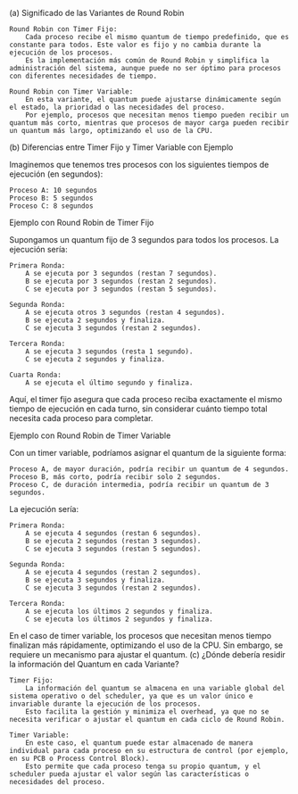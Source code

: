 (a) Significado de las Variantes de Round Robin

    Round Robin con Timer Fijo:
        Cada proceso recibe el mismo quantum de tiempo predefinido, que es constante para todos. Este valor es fijo y no cambia durante la ejecución de los procesos.
        Es la implementación más común de Round Robin y simplifica la administración del sistema, aunque puede no ser óptimo para procesos con diferentes necesidades de tiempo.

    Round Robin con Timer Variable:
        En esta variante, el quantum puede ajustarse dinámicamente según el estado, la prioridad o las necesidades del proceso.
        Por ejemplo, procesos que necesitan menos tiempo pueden recibir un quantum más corto, mientras que procesos de mayor carga pueden recibir un quantum más largo, optimizando el uso de la CPU.

(b) Diferencias entre Timer Fijo y Timer Variable con Ejemplo

Imaginemos que tenemos tres procesos con los siguientes tiempos de ejecución (en segundos):

    Proceso A: 10 segundos
    Proceso B: 5 segundos
    Proceso C: 8 segundos

Ejemplo con Round Robin de Timer Fijo

Supongamos un quantum fijo de 3 segundos para todos los procesos. La ejecución sería:

    Primera Ronda:
        A se ejecuta por 3 segundos (restan 7 segundos).
        B se ejecuta por 3 segundos (restan 2 segundos).
        C se ejecuta por 3 segundos (restan 5 segundos).

    Segunda Ronda:
        A se ejecuta otros 3 segundos (restan 4 segundos).
        B se ejecuta 2 segundos y finaliza.
        C se ejecuta 3 segundos (restan 2 segundos).

    Tercera Ronda:
        A se ejecuta 3 segundos (resta 1 segundo).
        C se ejecuta 2 segundos y finaliza.

    Cuarta Ronda:
        A se ejecuta el último segundo y finaliza.

Aquí, el timer fijo asegura que cada proceso reciba exactamente el mismo tiempo de ejecución en cada turno, sin considerar cuánto tiempo total necesita cada proceso para completar.

Ejemplo con Round Robin de Timer Variable

Con un timer variable, podríamos asignar el quantum de la siguiente forma:

    Proceso A, de mayor duración, podría recibir un quantum de 4 segundos.
    Proceso B, más corto, podría recibir solo 2 segundos.
    Proceso C, de duración intermedia, podría recibir un quantum de 3 segundos.

La ejecución sería:

    Primera Ronda:
        A se ejecuta 4 segundos (restan 6 segundos).
        B se ejecuta 2 segundos (restan 3 segundos).
        C se ejecuta 3 segundos (restan 5 segundos).

    Segunda Ronda:
        A se ejecuta 4 segundos (restan 2 segundos).
        B se ejecuta 3 segundos y finaliza.
        C se ejecuta 3 segundos (restan 2 segundos).

    Tercera Ronda:
        A se ejecuta los últimos 2 segundos y finaliza.
        C se ejecuta los últimos 2 segundos y finaliza.

En el caso de timer variable, los procesos que necesitan menos tiempo finalizan más rápidamente, optimizando el uso de la CPU. Sin embargo, se requiere un mecanismo para ajustar el quantum.
(c) ¿Dónde debería residir la información del Quantum en cada Variante?

    Timer Fijo:
        La información del quantum se almacena en una variable global del sistema operativo o del scheduler, ya que es un valor único e invariable durante la ejecución de los procesos.
        Esto facilita la gestión y minimiza el overhead, ya que no se necesita verificar o ajustar el quantum en cada ciclo de Round Robin.

    Timer Variable:
        En este caso, el quantum puede estar almacenado de manera individual para cada proceso en su estructura de control (por ejemplo, en su PCB o Process Control Block).
        Esto permite que cada proceso tenga su propio quantum, y el scheduler pueda ajustar el valor según las características o necesidades del proceso.

